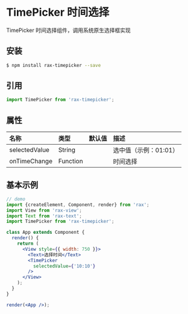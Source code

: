 # TimePicker 时间选择

TimePicker 时间选择组件，调用系统原生选择框实现

## 安装

```bash
$ npm install rax-timepicker --save
```

## 引用

```jsx
import TimePicker from 'rax-timepicker';
```

## 属性

| 名称      | 类型       | 默认值  | 描述   |
| :------ | :------- | :--- | :--- |
| selectedValue | String |      | 选中值（示例：01:01） |
| onTimeChange | Function |      | 时间选择 |

## 基本示例

```jsx
// demo
import {createElement, Component, render} from 'rax';
import View from 'rax-view';
import Text from 'rax-text';
import TimePicker from 'rax-timepicker';

class App extends Component {
  render() {
    return (
      <View style={{ width: 750 }}>
        <Text>选择时间</Text>
        <TimePicker 
          selectedValue={'10:10'}
        />
      </View>
    );
  }
}

render(<App />);
```